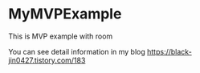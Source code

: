 # MyMVPExample

This is MVP example with room

You can see detail information in my blog
https://black-jin0427.tistory.com/183